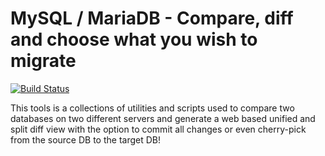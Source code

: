 # MySQL / MariaDB - Compare, diff and choose what you wish to migrate

[![Build Status](https://travis-ci.org/joemccann/dillinger.svg?branch=master)](https://travis-ci.org/joemccann/dillinger)

This tools is a collections of utilities and scripts used to compare two databases on two different servers and generate a web based unified and split diff view with the option to commit all changes or even cherry-pick from the source DB to the target DB!

